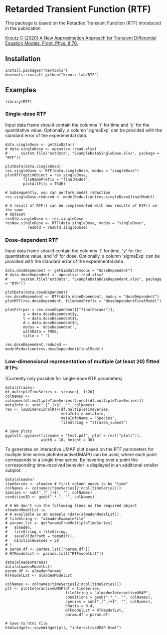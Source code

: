 # Retarded Transient Function (RTF)

This package is based on the Retarded Transient Function (RTF) introduced in the publication 

[Kreutz C (2020) A New Approximation Approach for Transient Differential Equation Models. Front. Phys. 8:70.](https://doi.org/10.3389/fphy.2020.00070)

## Installation
```
install.packages("devtools")
devtools::install_github("kreutz-lab/RTF")
```

## Examples
```
library(RTF)
```

### Single-dose RTF
Input data frame should contain the columns 't' for time and 
'y' for the quantitative value. 
Optionally, a column 'sigmaExp' can be provided with the standard error of 
the experimental data.

```
data.singleDose <- getSimData()
# data.singleDose <- openxlsx::read.xlsx(
#      system.file("extdata", "ExampleDataSingleDose.xlsx", package = "RTF"))

plotData(data.singleDose)
res.singleDose <- RTF(data.singleDose, modus = "singleDose")
plotRTF(optimObject = res.singleDose, 
        fileNamePrefix = "finalModel", 
        plotAllFits = TRUE)
        
# Subsequently, you can perform model reduction
res.singleDose.reduced <- modelReduction(res.singleDose$finalModel)

# A result of RTF() can be complemented with new results of RTF() on the same
# dataset
resOld.singleDose <- res.singleDose
resNew.singleDose <- RTF(data.singleDose, modus = "singleDose", 
          resOld = resOld.singleDose)
```

### Dose-dependent RTF
Input data frame should contain the columns 't' for time, 
'y' for the quantitative value, and 'd' for dose. 
Optionally, a column 'sigmaExp' can be provided with the standard error of 
the experimental data.

```
data.doseDependent <- getSimData(modus = "doseDependent")
# data.doseDependent <- openxlsx::read.xlsx(
#      system.file("extdata", "ExampleDataDoseDependent.xlsx", package = "RTF"))

plotData(data.doseDependent)
res.doseDependent <- RTF(data.doseDependent, modus = "doseDependent")
plotRTF(res.doseDependent, fileNamePrefix = "doseDependentFinalModel")

plotFit(par = res.doseDependent[["finalParams"]],
        y = data.doseDependent$y, 
        t = data.doseDependent$t, 
        d = data.doseDependent$d, 
        modus = 'doseDependent',
        withData = TRUE,
        title = " ")
                 
res.doseDependent.reduced <- modelReduction(res.doseDependent$finalModel)
```

### Low-dimensional representation of multiple (at least 20) fitted RTFs
(Currently only possible for single-dose RTF parameters)
```
data(strasen)
df.multipleTimeSeries <- strasen[, 1:20]
colNames <- colnames(df.multipleTimeSeries[2:ncol(df.multipleTimeSeries)])
metaInfo <- sub("_[^_]+$", "", colNames)
res <- lowDimensionalRTF(df.multipleTimeSeries,
                         metaInfo = metaInfo, 
                         metaInfoName = "Species",
                         fileString = "strasen_subset")
                         
# Save plots
ggplot2::ggsave(filename = "test.pdf", plot = res[["plots"]],
                width = 10, height = 30)

```

To generates an interactive UMAP plot based on the RTF parameters for 
multiple time series plotInteractiveUMAP() can be used, where each point 
corresponds to a single time series. 
By hovering over a point the corresponding time-resolved behavior is displayed 
in an additional smaller subplot.
```
data(almaden)
timeSeries <- almaden # first column needs to be "time"
colNames <- colnames(timeSeries[2:ncol(timeSeries)])
species <- sub("_[^_]+$", "", colNames)
conditionID <- gsub(".*_", "", colNames)

# # We don't run the following lines as the required object almadenModelLst is 
# # available as an example (data(almadenModelLst)).
# fileString <- "almadenExampleFile"
# params.lst <- getParamsFromMultipleTimeSeries(
#   almaden,
#   fileString = fileString,
#   saveFolderPath = tempdir(),
#   nInitialGuesses = 50
# )
# param.df <- params.lst[["param.df"]]
# RTFmodelLst <- params.lst[["RTFmodelLst"]]

data(almadenParams)
data(almadenModelLst)
param.df <- almadenParams
RTFmodelLst <- almadenModelLst

colNames <- colnames(timeSeries[2:ncol(timeSeries)])
plt <- plotInteractiveUMAP(df = timeSeries,
                           fileString = "almadenInteractiveUMAP",
                           conditions = gsub(".*_", "", colNames),
                           species = sub("_[^_]+$", "", colNames),
                           hRatio = 0.4,
                           RTFmodelLst = RTFmodelLst,
                           param.df = param.df)                             
                             
# Save to html file
htmlwidgets::saveWidget(plt, "interactiveUMAP.html")
```